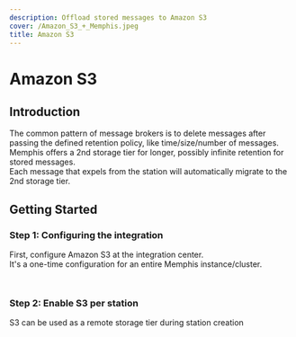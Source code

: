 ```yaml
---
description: Offload stored messages to Amazon S3
cover: /Amazon_S3_+_Memphis.jpeg
title: Amazon S3
---
```


# Amazon S3

## Introduction

The common pattern of message brokers is to delete messages after passing the defined retention policy, like time/size/number of messages.\
Memphis offers a 2nd storage tier for longer, possibly infinite retention for stored messages.\
Each message that expels from the station will automatically migrate to the 2nd storage tier.

## Getting Started

### Step 1: Configuring the integration

First, configure Amazon S3 at the integration center.\
It's a one-time configuration for an entire Memphis instance/cluster.

<figure><img src="/assets/Screen_Shot_2023-02-20_at_16.32.38.png" alt=""><figcaption></figcaption></figure>

<figure><img src="/assets/Screen_Shot_2023-02-20_at_16.36.27.png" alt=""><figcaption></figcaption></figure>

### Step 2: Enable S3 per station

S3 can be used as a remote storage tier during station creation

<figure><img src="/assets/Screen_Shot_2023-02-20_at_16.48.26.png" alt=""><figcaption></figcaption></figure>
